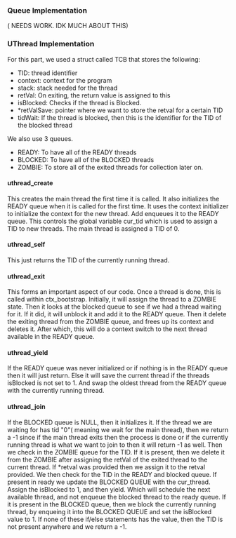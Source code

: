 ### Queue Implementation 

( NEEDS WORK. IDK MUCH ABOUT THIS)

### UThread Implementation

For this part, we used a struct called TCB that stores the following:
- TID: thread identifier
- context: context for the program
- stack: stack needed for the thread
- retVal: On exiting, the return value is assigned to this
- isBlocked: Checks if the thread is Blocked. 
- *retValSave: pointer where we want to store the retval for a certain TID
- tidWait: If the thread is blocked, then this is the identifier for the TID of the blocked thread 

We also use 3 queues.
- READY: To have all of the READY threads
- BLOCKED: To have all of the BLOCKED threads
- ZOMBIE: To store all of the exited threads for collection later on.
#### uthread_create
This creates the main thread the first time it is called. It also initializes the READY queue when it is called for the first time.
It uses the context initializer to initialize the context for the new thread. Add enqueues it to the READY queue. This controls the 
global variable cur_tid which is used to assign a TID to new threads. The main thread is assigned a TID of 0.

#### uthread_self
This just returns the TID of the currently running thread.

#### uthread_exit
This forms an important aspect of our code. Once a thread is done, this is called within ctx_bootstrap. Initially, it will assign the thread to a ZOMBIE state.
Then it looks at the blocked queue to see if we had a thread waiting for it. If it did, it will unblock it and add it to the READY queue. Then it delete the 
exiting thread from the ZOMBIE queue, and frees up its context and deletes it. After which, this will do a context switch to the next thread available in the
READY queue.

#### uthread_yield
If the READY queue was never initialized or if nothing is in the READY queue then it will just return. Else it will save the current thread if the threads
isBlocked is not set to 1. And swap the oldest thread from the READY queue with the currently running thread.


#### uthread_join
If the BLOCKED queue is NULL, then it initializes it. If the thread we are waiting for has tid "0"( meaning we wait for the main thread), then we return a -1 
since if the main thread exits then the process is done or if the currently running thread is what we want to join to then it will return -1 as well. Then we check in the
ZOMBIE queue for the TID. If it is present, then we delete it from the ZOMBIE after assigning the retVal of the exited thread to the current thread. If *retval was provided then
we assign it to the retval provided. We then check for the TID in the READY and blocked queue. If present in ready we update the BLOCKED QUEUE with the cur_thread. Assign the 
isBlocked to 1, and then yield. Which will schedule the next available thread, and not enqueue the blocked thread to the ready queue. If it is present in the BLOCKED queue, then we block the currently running thread, by enqueing it into the BLOCKED QUEUE and set the isBlocked value to 1. If none of these if/else statements has the value, then the TID is not present anywhere and we return a -1.


